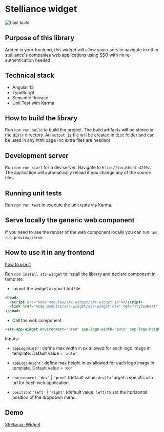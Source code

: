 # Stelliance widget

![Last build](https://github.com/Stelliance/stelliance-widget/actions/workflows/build.yml/badge.svg)

## Purpose of this library

Added in your frontend, this widget will allow your users to navigate to other stelliance's companies web applications using SSO with no re-authentication needed.

## Technical stack

- Angular 13
- TypeScript
- Semantic Release
- Unit Test with Karma

## How to build the library

Run `npm run build` to build the project. The build artifacts will be stored in the `dist/` directory.
An `output.js` file will be created in `dist` folder and can be used in any html page (no extra files are needed)

## Development server

Run `npm run start` for a dev server. Navigate to `http://localhost:4200/`. The application will automatically reload if you change any of the source files.

## Running unit tests

Run `npm run test` to execute the unit tests via [Karma](https://karma-runner.github.io).

## Serve locally the generic web component

If you need to see the render of the web component locally you can run `npm run preview:serve`.

## How to use it in any frontend

[how to use it](https://stackblitz.com/edit/js-qmj8r3?file=index.html,index.js)

Run `npm install stc-widget` to install the library and declare component in template:

- Import the widget in your html file

```html
<head>
  <script src="node_modules/stc-widget/stc-widget.js"></script>
  <link href="node_modules/stc-widget/stc-widget.css" rel="stylesheet" />
</head>
```

- Call the web component

```html
<stc-app-widget environment="prod" app-logo-width="auto" app-logo-height="60"></stc-app-widget>
```

Inputs:

- `appLogoWidth` : define max width in px allowed for each logo image in template. Default value = `'auto'`

- `appLogoHeight` : define max height in px allowed for each logo image in template. Default value = `'60'`

- `environment`: `'dev'` | `'prod'` (default value: `dev`) to target a specific sso url for each web application.

- `position`: `'left'` | `'right'` (default value: `left`) to set the horizontal position of the dropdown menu.

## Demo

[Stelliance Widget](https://stelliance.github.io/stelliance-widget/)
